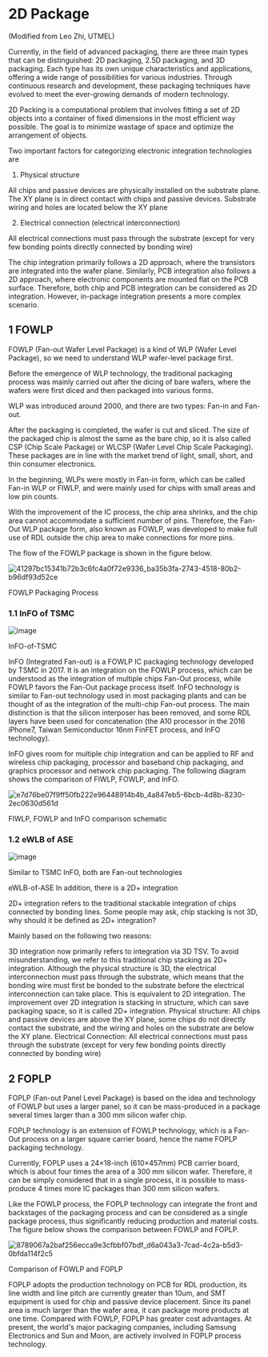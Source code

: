 # 2D Package

(Modified from Leo Zhi, UTMEL)

Currently, in the field of advanced packaging, there are three main types that can be distinguished: 2D packaging, 2.5D packaging, and 3D packaging. Each type has its own unique characteristics and applications, offering a wide range of possibilities for various industries. Through continuous research and development, these packaging techniques have evolved to meet the ever-growing demands of modern technology.

2D Packing is a computational problem that involves fitting a set of 2D objects into a container of fixed dimensions in the most efficient way possible. The goal is to minimize wastage of space and optimize the arrangement of objects.

Two important factors for categorizing electronic integration technologies are

 1. Physical structure

All chips and passive devices are physically installed on the substrate plane. The XY plane is in direct contact with chips and passive devices. Substrate wiring and holes are located below the XY plane

 2. Electrical connection (electrical interconnection)

All electrical connections must pass through the substrate (except for very few bonding points directly connected by bonding wire)

The chip integration primarily follows a 2D approach, where the transistors are integrated into the wafer plane. Similarly, PCB integration also follows a 2D approach, where electronic components are mounted flat on the PCB surface. Therefore, both chip and PCB integration can be considered as 2D integration. However, in-package integration presents a more complex scenario.

## 1 FOWLP
FOWLP (Fan-out Wafer Level Package) is a kind of WLP (Wafer Level Package), so we need to understand WLP wafer-level package first.

Before the emergence of WLP technology, the traditional packaging process was mainly carried out after the dicing of bare wafers, where the wafers were first diced and then packaged into various forms.

WLP was introduced around 2000, and there are two types: Fan-in and Fan-out.

After the packaging is completed, the wafer is cut and sliced. The size of the packaged chip is almost the same as the bare chip, so it is also called CSP (Chip Scale Package) or WLCSP (Wafer Level Chip Scale Packaging). These packages are in line with the market trend of light, small, short, and thin consumer electronics.

In the beginning, WLPs were mostly in Fan-in form, which can be called Fan-in WLP or FIWLP, and were mainly used for chips with small areas and low pin counts.

With the improvement of the IC process, the chip area shrinks, and the chip area cannot accommodate a sufficient number of pins. Therefore, the Fan-Out WLP package form, also known as FOWLP, was developed to make full use of RDL outside the chip area to make connections for more pins.

The flow of the FOWLP package is shown in the figure below.

![41297bc15341b72b3c6fc4a0f72e9336_ba35b3fa-2743-4518-80b2-b96df93d52ce](https://github.com/RIOSMPW/3DChipTech/assets/100336131/4b5613d6-f0bf-4db8-8cb3-97746b7fd85b)


FOWLP Packaging Process

### 1.1 InFO of TSMC

![image](https://github.com/RIOSMPW/3DPackageTech/assets/100336131/648af194-006c-4a10-ab3c-1fe99f816055)

InFO-of-TSMC

InFO (Integrated Fan-out) is a FOWLP IC packaging technology developed by TSMC in 2017. It is an integration on the FOWLP process, which can be understood as the integration of multiple chips Fan-Out process, while FOWLP favors the Fan-Out package process itself. InFO technology is similar to Fan-out technology used in most packaging plants and can be thought of as the integration of the multi-chip Fan-out process. The main distinction is that the silicon interposer has been removed, and some RDL layers have been used for concatenation (the A10 processor in the 2016 iPhone7, Taiwan Semiconductor 16nm FinFET process, and InFO technology).

InFO gives room for multiple chip integration and can be applied to RF and wireless chip packaging, processor and baseband chip packaging, and graphics processor and network chip packaging. The following diagram shows the comparison of FIWLP, FOWLP, and InFO.

![e7d76be07f9ff50fb222e96448914b4b_4a847eb5-6bcb-4d8b-8230-2ec0630d561d](https://github.com/RIOSMPW/3DChipTech/assets/100336131/ef6f33c1-0167-45c3-93d6-abd1f604c4e0)

FIWLP, FOWLP and InFO comparison schematic

### 1.2 eWLB of ASE

![image](https://github.com/RIOSMPW/3DPackageTech/assets/100336131/9804f64e-0d4b-475e-88f7-0086ff21f7f7)


Similar to TSMC InFO, both are Fan-out technologies

eWLB-of-ASE
In addition, there is a 2D+ integration

2D+ integration refers to the traditional stackable integration of chips connected by bonding lines. Some people may ask, chip stacking is not 3D, why should it be defined as 2D+ integration?

Mainly based on the following two reasons:

3D integration now primarily refers to integration via 3D TSV. To avoid misunderstanding, we refer to this traditional chip stacking as 2D+ integration.
Although the physical structure is 3D, the electrical interconnection must pass through the substrate, which means that the bonding wire must first be bonded to the substrate before the electrical interconnection can take place. This is equivalent to 2D integration. The improvement over 2D integration is stacking in structure, which can save packaging space, so it is called 2D+ integration.
Physical structure: All chips and passive devices are above the XY plane, some chips do not directly contact the substrate, and the wiring and holes on the substrate are below the XY plane.
Electrical Connection: All electrical connections must pass through the substrate (except for very few bonding points directly connected by bonding wire)

## 2 FOPLP
FOPLP (Fan-out Panel Level Package) is based on the idea and technology of FOWLP but uses a larger panel, so it can be mass-produced in a package several times larger than a 300 mm silicon wafer chip.

FOPLP technology is an extension of FOWLP technology, which is a Fan-Out process on a larger square carrier board, hence the name FOPLP packaging technology.

Currently, FOPLP uses a 24×18-inch (610×457mm) PCB carrier board, which is about four times the area of a 300 mm silicon wafer. Therefore, it can be simply considered that in a single process, it is possible to mass-produce 4 times more IC packages than 300 mm silicon wafers.

Like the FOWLP process, the FOPLP technology can integrate the front and backstages of the packaging process and can be considered as a single package process, thus significantly reducing production and material costs. The figure below shows the comparison between FOWLP and FOPLP.

![8789067a2baf256ecca9e3cfbbf07bdf_d6a043a3-7cad-4c2a-b5d3-0bfda114f2c5](https://github.com/RIOSMPW/3DChipTech/assets/100336131/c9c1e323-559f-43c4-8aa0-8c73d8c3c119)

Comparison of FOWLP and FOPLP

FOPLP adopts the production technology on PCB for RDL production, its line width and line pitch are currently greater than 10um, and SMT equipment is used for chip and passive device placement. Since its panel area is much larger than the wafer area, it can package more products at one time. Compared with FOWLP, FOPLP has greater cost advantages. At present, the world's major packaging companies, including Samsung Electronics and Sun and Moon, are actively involved in FOPLP process technology.

